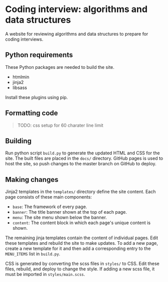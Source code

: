 # Coding interview: algorithms and data structures

A website for reviewing algorithms and data structures to prepare
for coding interviews.

## Python requirements

These Python packages are needed to build the site.
- htmlmin
- jinja2
- libsass

Install these plugins using pip.

## Formatting code

> TODO: css setup for 60 charater line limit

## Building

Run python script `build.py` to generate the updated HTML and CSS for the
site. The built files are placed in the `docs/` directory. GitHub pages is used
to host the site, so push changes to the master branch on GitHub to deploy.

## Making changes

Jinja2 templates in the `templates/` directory define the site content.
Each page consists of these main components:
- `base`: The framework of every page.
- `banner`: The title banner shown at the top of each page.
- `menu`: The site menu shown below the banner.
- `content`: The content block in which each page's unique content is shown.

The remaining jinja templates contain the content of individual pages. Edit
these templates and rebuild the site to make updates. To add a new page, create
a new template for it and then add a corresponding entry to the `MENU_ITEMS`
list in `build.py`.

CSS is generated by converting the scss files in `styles/` to CSS. Edit these
files, rebuild, and deploy to change the style. If adding a new scss file,
it must be imported in `styles/main.scss`.
